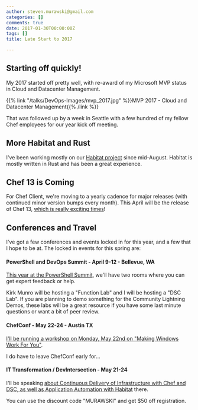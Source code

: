 ```yaml
---
author: steven.murawski@gmail.com
categories: []
comments: true
date: 2017-01-30T00:00:00Z
tags: []
title: Late Start to 2017

---
```


## Starting off quickly!

My 2017 started off pretty well, with re-award of my Microsoft MVP status in Cloud and Datacenter Management.

{{% link "/talks/DevOps-Images/mvp_2017.jpg" %}}MVP 2017 - Cloud and Datacenter Management{{% /link %}}

That was followed up by a week in Seattle with a few hundred of my fellow Chef employees for our year kick off meeting.

## More Habitat and Rust

I've been working mostly on our [Habitat project](https://github.com/habitat-sh/habitat) since mid-August.  Habitat is mostly written in Rust and has been a great experience.

## Chef 13 is Coming

For Chef Client, we're moving to a yearly cadence for major releases (with continued minor version bumps every month).  This April will be the release of Chef 13, [which is really exciting times](https://blog.chef.io/2017/01/30/preparing-for-chef-13/)!

## Conferences and Travel

I've got a few conferences and events locked in for this year, and a few that I hope to be at.  The locked in events for this spring are:

#### PowerShell and DevOps Summit - April 9-12 - Bellevue, WA

[This year at the PowerShell Summit](https://eventloom.com/event/home/summit2017), we'll have two rooms where you can get expert feedback or help.

Kirk Munro will be hosting a "Function Lab" and I will be hosting a "DSC Lab".  If you are planning to demo something for the Community Lightning Demos, these labs will be a great resource if you have some last minute questions or want a bit of peer review.

#### ChefConf - May 22-24 - Austin TX

[I'll be running a workshop on Monday, May 22nd on "Making Windows Work For You"](https://chefconf.chef.io/2017/agenda/).

I do have to leave ChefConf early for...

#### IT Transformation / DevIntersection - May 21-24

I'll be speaking [about Continuous Delivery of Infrastructure with Chef and DSC, as well as Application Automation with Habitat](https://devintersection.com/#!/Sharepoint-Office365-Conference/sessions) there.

You can use the discount code "MURAWSKI" and get $50 off registration.
